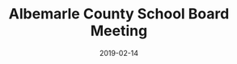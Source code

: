 ---
{
  "title": "Albemarle County School Board Meeting",
  "date": "2019-02-14",
  "tweet_id": "1096190175183585281",
  "meetings": [
    "Albemarle County School Board Meeting"
  ],
  "groups": [
    "Albemarle County School Board"
  ]
}
---